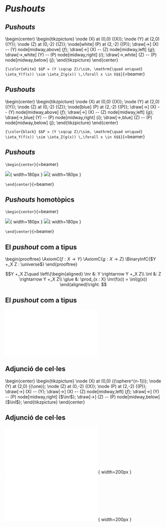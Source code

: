 # *Pushouts*

## *Pushouts*

\begin{center}
\begin{tikzpicture}
\node (X) at (0,0) {\(X\)};
\node (Y) at (2,0) {\(Y\)};
\node (Z) at (0,-2) {\(Z\)};
\node[white] (P) at (2,-2) {\(P\)};
\draw[->] (X) -- (Y) node[midway,above] {$f$};
\draw[->] (X) -- (Z) node[midway,left] {$g$};
\draw[->,white] (Y) -- (P) node[midway,right] {$i$};
\draw[->,white] (Z) -- (P) node[midway,below] {$j$};
\end{tikzpicture}
\end{center}

```{\color{white} $$P = (Y \sqcup Z)/\sim, \mathrm{\quad on\quad} \iota_Y(f(x)) \sim \iota_Z(g(x)) \,\forall x \in X$$}```{=beamer}


## *Pushouts*

\begin{center}
\begin{tikzpicture}
\node (X) at (0,0) {\(X\)};
\node (Y) at (2,0) {\(Y\)};
\node (Z) at (0,-2) {\(Z\)};
\node[blue] (P) at (2,-2) {\(P\)};
\draw[->] (X) -- (Y) node[midway,above] {$f$};
\draw[->] (X) -- (Z) node[midway,left] {$g$};
\draw[->,blue] (Y) -- (P) node[midway,right] {$i$};
\draw[->,blue] (Z) -- (P) node[midway,below] {$j$};
\end{tikzpicture}
\end{center}

```{\color{black} $$P = (Y \sqcup Z)/\sim, \mathrm{\quad on\quad} \iota_Y(f(x)) \sim \iota_Z(g(x)) \,\forall x \in X$$}```{=beamer}


## *Pushouts*

```\begin{center}```{=beamer}

![](out/images/disk-pushout.png){ width=180px }
![](out/images/point-pushout.png){ width=180px }

```\end{center}```{=beamer}


## *Pushouts* homotòpics

```\begin{center}```{=beamer}

![](out/images/disk-pushout-homotopy.png){ width=180px }
![](out/images/point-pushout-homotopy.png){ width=180px }

```\end{center}```{=beamer}


## El *pushout* com a tipus

\begin{prooftree}
\AxiomC{$f : X \rightarrow Y$}
\AxiomC{$g : X \rightarrow Z$}
\BinaryInfC{$Y +_X Z : \universe$}
\end{prooftree}


$$Y +_X Z\quad
\left\{\begin{aligned}
\inr &: Y \rightarrow Y +_X Z\\
\inl &: Z \rightarrow Y +_X Z\\
\glue &: \prod_{x : X} \inr(f(x)) = \inl(g(x))
\end{aligned}\right.
$$


## El *pushout* com a tipus

![](out/images/pushout-type.pdf)


## Adjunció de cel·les

\begin{center}
\begin{tikzpicture}
\node (X) at (0,0) {\(\sphere^{n-1}\)};
\node (Y) at (2,0) {\(\one\)};
\node (Z) at (0,-2) {\(X\)};
\node (P) at (2,-2) {\(P\)};
\draw[->] (X) -- (Y);
\draw[->] (X) -- (Z) node[midway,left] {$f$};
\draw[->] (Y) -- (P) node[midway,right] {$\inr$};
\draw[->] (Z) -- (P) node[midway,below] {$\inl$};
\end{tikzpicture}
\end{center}


## Adjunció de cel·les

![](out/images/glue-before.pdf){ width=200px }
![](out/images/glue-after.pdf){ width=200px }
